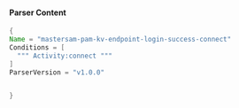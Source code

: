 #### Parser Content
```Java
{
Name = "mastersam-pam-kv-endpoint-login-success-connect"
Conditions = [
  """ Activity:connect """
]
ParserVersion = "v1.0.0"


}
```